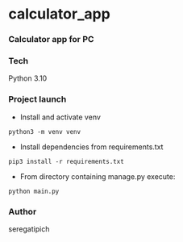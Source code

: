 # calculator_app
### Calculator app for PC
### Tech
Python 3.10
### Project launch
- Install and activate venv
```
python3 -m venv venv
``` 
- Install dependencies from requirements.txt
```
pip3 install -r requirements.txt
``` 
- From directory containing manage.py execute:
```
python main.py
```
### Author
seregatipich